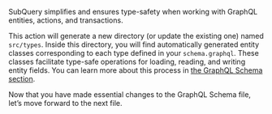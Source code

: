 SubQuery simplifies and ensures type-safety when working with GraphQL entities, actions, and transactions.

<!-- @include: codegen.md -->

This action will generate a new directory (or update the existing one) named `src/types`. Inside this directory, you will find automatically generated entity classes corresponding to each type defined in your `schema.graphql`. These classes facilitate type-safe operations for loading, reading, and writing entity fields. You can learn more about this process in [the GraphQL Schema section](../../../build/graphql.md).

Now that you have made essential changes to the GraphQL Schema file, let’s move forward to the next file.
